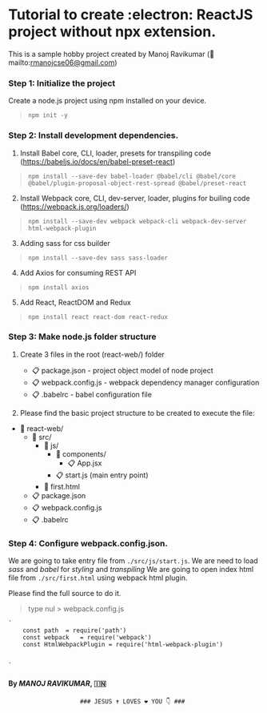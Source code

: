 # Tutorial to create :electron: ReactJS project without npx extension.

This is a sample hobby project created by Manoj Ravikumar (:e-mail: mailto:rmanojcse06@gmail.com)

### Step 1: Initialize the project
Create a node.js project using npm installed on your device.
>`npm init -y`

### Step 2: Install development dependencies.
1. Install Babel core, CLI, loader, presets for transpiling code (https://babeljs.io/docs/en/babel-preset-react)
>`npm install --save-dev babel-loader @babel/cli @babel/core @babel/plugin-proposal-object-rest-spread @babel/preset-react` 
2. Install Webpack core, CLI, dev-server, loader, plugins for builing code (https://webpack.js.org/loaders/) 
>`npm install --save-dev webpack webpack-cli webpack-dev-server html-webpack-plugin`
3. Adding sass for css builder
>`npm install --save-dev sass sass-loader`
4. Add Axios for consuming REST API
>`npm install axios`
5. Add React, ReactDOM and Redux 
>`npm install react react-dom react-redux`

### Step 3: Make node.js folder structure

1. Create 3 files in the root (react-web/) folder
	- :clipboard: package.json		- project object model of node project
	- :clipboard: webpack.config.js		- webpack dependency manager configuration
	- :clipboard: .babelrc 			- babel configuration file
	
2. Please find the basic project structure to be created to execute the file:  	

- :open_file_folder: react-web/
	- :open_file_folder: src/
		- :open_file_folder: js/
			- :open_file_folder: components/
				- :clipboard: App.jsx		
			- :clipboard: start.js (main entry point)
		- :pushpin: first.html 	
	- :clipboard: package.json
	- :clipboard: webpack.config.js
	- :clipboard: .babelrc


### Step 4: Configure webpack.config.json.

We are going to take entry file from `./src/js/start.js`. 
We are need to load *sass* and *babel* for _styling_ and _transpiling_
We are going to open index html file from `./src/first.html` using webpack html plugin.

Please find the full source to do it.
> type nul > webpack.config.js

	`
		const path 	= require('path')
		const webpack	= require('webpack')
		const HtmlWebpackPlugin = require('html-webpack-plugin')
		
		
	`


 
#### By *MANOJ RAVIKUMAR*, :india:	
																		
						### JESUS ✝️ LOVES ❤️ YOU 👇 ###
